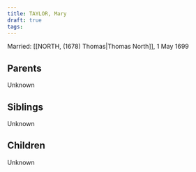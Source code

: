 ```yaml
---
title: TAYLOR, Mary
draft: true
tags:
---
```

Married: [[NORTH, (1678) Thomas|Thomas North]], 1 May 1699
## Parents
Unknown

## Siblings
Unknown

## Children
Unknown
